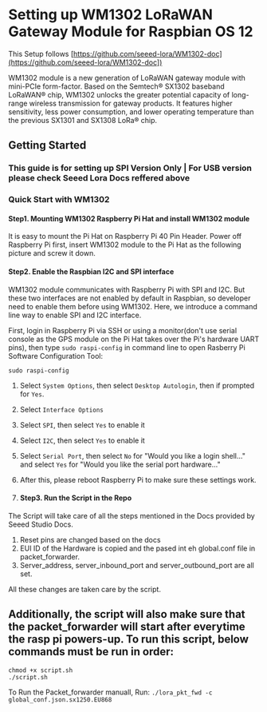 # Setting up WM1302 LoRaWAN Gateway Module for Raspbian OS 12

This Setup follows [https://github.com/seeed-lora/WM1302-doc](https://github.com/seeed-lora/WM1302-doc])

WM1302 module is a new generation of LoRaWAN gateway module with mini-PCIe form-factor. Based on the Semtech® SX1302 baseband LoRaWAN® chip, WM1302 unlocks the greater potential capacity of long-range wireless transmission for gateway products. It features higher sensitivity, less power consumption, and lower operating temperature than the previous SX1301 and SX1308 LoRa® chip. 

## Getting Started
### This guide is for setting up SPI Version Only | For USB version please check Seeed Lora Docs reffered above

### Quick Start with WM1302

#### Step1. Mounting WM1302 Raspberry Pi Hat and install WM1302 module

It is easy to mount the Pi Hat on Raspberry Pi 40 Pin Header. Power off Raspberry Pi first, insert WM1302 module to the Pi Hat as the following picture and screw it down.

#### Step2. Enable the Raspbian I2C and SPI interface

WM1302 module communicates with Raspberry Pi with SPI and I2C. But these two interfaces are not enabled by default in Raspbian, so developer need to enable them before using WM1302. Here, we introduce a command line way to enable SPI and I2C interface.

First, login in Raspberry Pi via SSH or using a monitor(don't use serial console as the GPS module on the Pi Hat takes over the Pi's hardware UART pins), then type `sudo raspi-config` in command line to open Rasberry Pi Software Configuration Tool:

```
sudo raspi-config
```

1. Select `System Options`, then select `Desktop Autologin`, then if prompted for `Yes`.
  
2. Select `Interface Options`

3. Select `SPI`, then select `Yes` to enable it

4. Select `I2C`, then select `Yes` to enable it

5. Select `Serial Port`, then select `No` for "Would you like a login shell..." and select `Yes` for "Would you like the serial port hardware..."

6. After this, please reboot Raspberry Pi to make sure these settings work.

7. #### Step3. Run the Script in the Repo

The Script will take care of all the steps mentioned in the Docs provided by Seeed Studio Docs.
1. Reset pins are changed based on the docs
2. EUI ID of the Hardware is copied and the pased int eh global.conf file in packet_forwarder.
3. Server_address, server_inbound_port and server_outbound_port are all set.

All these changes are taken care by the script.

## Additionally, the script will also make sure that the packet_forwarder will start after everytime the rasp pi powers-up. To run this script, below commands must be run in order:

```
chmod +x script.sh
./script.sh
```
To Run the Packet_forwarder manuall, Run: 
`
./lora_pkt_fwd -c global_conf.json.sx1250.EU868
`
